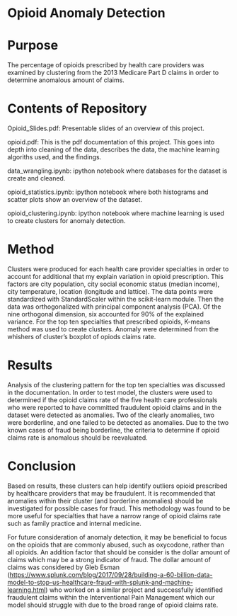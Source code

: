 ﻿# Opioid Anomaly Detection

# Purpose

The percentage of opioids prescribed by health care providers was examined by clustering  from the 2013 Medicare Part D claims in order to determine anomalous amount of claims.

# Contents of Repository 

Opioid_Slides.pdf: Presentable slides of an overview of this project. 

opioid.pdf: This is the pdf documentation of this project. This goes into depth into cleaning of the data, describes the data,
the machine learning algoriths used, and the findings.

data_wrangling.ipynb: ipython notebook where databases for the dataset is create and cleaned.

opioid_statistics.ipynb: ipython notebook where both histograms and scatter plots show an overview of the dataset.

opioid_clustering.ipynb: ipython notebook where machine learning is used to create clusters for anomaly detection.

# Method

Clusters were produced for each health care provider specialties in order to account for additional that my explain variation in opioid prescription. This factors are city population, city social economic status (median income), city temperature, location (longitude and lattice).
The data points were standardized with StandardScaler within the scikit-learn module. Then the data was orthogonalized with principal component analysis (PCA). Of the nine orthogonal dimension, six accounted for 90% of the explained variance. For the top ten specialties that prescribed opioids, K-means method was used to create clusters.  Anomaly were determined from the whishers of cluster’s boxplot of opiods claims rate.


# Results

Analysis of the clustering pattern for the top ten specialties was discussed in the documentation. In order to test model, the clusters were used to determined if the opioid claims rate of the five health care professionals who were reported to have committed fraudulent opioid claims and in the dataset were detected as anomalies. Two of the clearly anomalies, two were borderline, and one failed to be detected as anomalies. Due to the two  known cases of fraud being borderline, the criteria to determine if opioid claims rate is anomalous should be reevaluated. 

# Conclusion

Based on results, these clusters can help identify outliers opioid prescribed
by healthcare providers that may be fraudulent. It is recommended that anomalies
within their cluster (and borderline anomalies) should be investigated for possible
cases for fraud. This methodology was found to be more useful for specialties
that have a narrow range of opioid claims rate such as family practice and internal
medicine. 

For future consideration of anomaly detection, it may be beneficial to
focus on the opioids that are commonly abused, such as oxycodone, rather than
all opioids. An addition factor that should be consider is the dollar amount of
claims which may be a strong indicator of fraud. The dollar amount of claims
was considered by Gleb Esman (https://www.splunk.com/blog/2017/09/28/building-a-60-billion-data-model-to-stop-us-healthcare-fraud-with-splunk-and-machine-learning.html) who worked on a similar project and successfully
identified fraudulent claims within the Interventional Pain Management which
our model should struggle with due to the broad range of opioid
claims rate.


 


